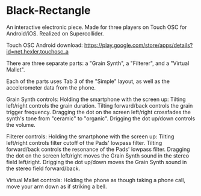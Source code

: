 # Black-Rectangle
An interactive electronic piece. Made for three players on Touch OSC for Android/iOS. Realized on Supercollider.

Touch OSC Android download: https://play.google.com/store/apps/details?id=net.hexler.touchosc_a

There are three separate parts: a "Grain Synth", a "Filterer", and a "Virtual Mallet".

Each of the parts uses Tab 3 of the "Simple" layout, as well as the accelerometer data from the phone.

Grain Synth controls:
Holding the smartphone with the screen up:
Tilting left/right controls the grain duration.
Tilting forward/back controls the grain trigger frequency.
Dragging the dot on the screen left/right crossfades the synth's tone from "ceramic" to "organic".
Drigging the dot up/down controls the volume.

Filterer controls:
Holding the smartphone with the screen up:
Tilting left/right controls filter cutoff of the Pads' lowpass filter.
Tilting forward/back controls the resonance of the Pads' lowpass filter.
Dragging the dot on the screen left/right moves the Grain Synth sound in the stereo field left/right.
Drigging the dot up/down moves the Grain Synth sound in the stereo field forward/back.

Virtual Mallet controls:
Holding the phone as though taking a phone call, move your arm down as if striking a bell.
